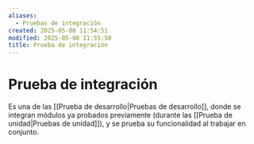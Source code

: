 ```yaml
---
aliases:
  - Pruebas de integración
created: 2025-05-08 11:54:51
modified: 2025-05-08 11:55:50
title: Prueba de integración
---
```


# Prueba de integración

Es una de las [[Prueba de desarrollo|Pruebas de desarrollo]], donde se integran módulos ya probados previamente (durante las [[Prueba de unidad|Pruebas de unidad]]), y se prueba su funcionalidad al trabajar en conjunto.
